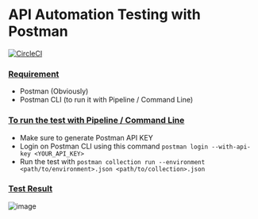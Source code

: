 # API Automation Testing with Postman
[![CircleCI](https://dl.circleci.com/status-badge/img/gh/lynix28/api-postman-example/tree/master.svg?style=shield)](https://dl.circleci.com/status-badge/redirect/gh/lynix28/api-postman-example/tree/master)

<h3><ins> Requirement </h3>

- Postman (Obviously)
- Postman CLI (to run it with Pipeline / Command Line)

<h3><ins> To run the test with Pipeline / Command Line </h3>

- Make sure to generate Postman API KEY
- Login on Postman CLI using this command `postman login --with-api-key <YOUR_API_KEY>`
- Run the test with `postman collection run --environment <path/to/environment>.json <path/to/collection>.json`
  
<h3><ins> Test Result </h3>
  
![image](https://github.com/lynix28/api-postman-example/assets/102797648/d09250b3-0089-46a6-a0b4-a5a2701a10fe)
